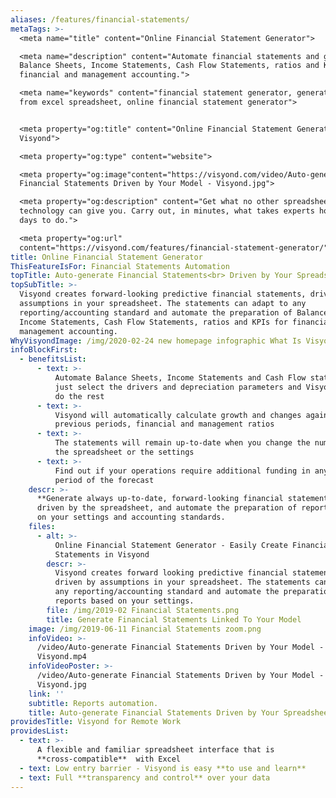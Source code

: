 ```yaml
---
aliases: /features/financial-statements/
metaTags: >-
  <meta name="title" content="Online Financial Statement Generator">

  <meta name="description" content="Automate financial statements and generate
  Balance Sheets, Income Statements, Cash Flow Statements, ratios and KPIs for
  financial and management accounting.">

  <meta name="keywords" content="financial statement generator, generate report
  from excel spreadsheet, online financial statement generator">


  <meta property="og:title" content="Online Financial Statement Generator -
  Visyond">

  <meta property="og:type" content="website">

  <meta property="og:image"content="https://visyond.com/video/Auto-generate
  Financial Statements Driven by Your Model - Visyond.jpg"> 

  <meta property="og:description" content="Get what no other spreadsheet-based
  technology can give you. Carry out, in minutes, what takes experts hours or
  days to do.">

  <meta property="og:url"
  content="https://visyond.com/features/financial-statement-generator/">
title: Online Financial Statement Generator
ThisFeatureIsFor: Financial Statements Automation
topTitle: Auto-generate Financial Statements<br> Driven by Your Spreadsheet
topSubTitle: >-
  Visyond creates forward-looking predictive financial statements, driven by
  assumptions in your spreadsheet. The statements can adapt to any
  reporting/accounting standard and automate the preparation of Balance Sheets,
  Income Statements, Cash Flow Statements, ratios and KPIs for financial and
  management accounting.
WhyVisyondImage: /img/2020-02-24 new homepage infographic What Is Visyond.png
infoBlockFirst:
  - benefitsList:
      - text: >-
          Automate Balance Sheets, Income Statements and Cash Flow statements -
          just select the drivers and depreciation parameters and Visyond will
          do the rest
      - text: >-
          Visyond will automatically calculate growth and changes against
          previous periods, financial and management ratios 
      - text: >-
          The statements will remain up-to-date when you change the numbers in
          the spreadsheet or the settings
      - text: >-
          Find out if your operations require additional funding in any specific
          period of the forecast
    descr: >-
      **Generate always up-to-date, forward-looking financial statements,**
      driven by the spreadsheet, and automate the preparation of reports based
      on your settings and accounting standards.
    files:
      - alt: >-
          Online Financial Statement Generator - Easily Create Financial
          Statements in Visyond
        descr: >-
          Visyond creates forward looking predictive financial statements,
          driven by assumptions in your spreadsheet. The statements can adapt to
          any reporting/accounting standard and automate the preparation of
          reports based on your settings.
        file: /img/2019-02 Financial Statements.png
        title: Generate Financial Statements Linked To Your Model
    image: /img/2019-06-11 Financial Statements zoom.png
    infoVideo: >-
      /video/Auto-generate Financial Statements Driven by Your Model -
      Visyond.mp4
    infoVideoPoster: >-
      /video/Auto-generate Financial Statements Driven by Your Model -
      Visyond.jpg
    link: ''
    subtitle: Reports automation.
    title: Auto-generate Financial Statements Driven by Your Spreadsheet
providesTitle: Visyond for Remote Work
providesList:
  - text: >-
      A flexible and familiar spreadsheet interface that is
      **cross-compatible**  with Excel
  - text: Low entry barrier - Visyond is easy **to use and learn**
  - text: Full **transparency and control** over your data
---
```


